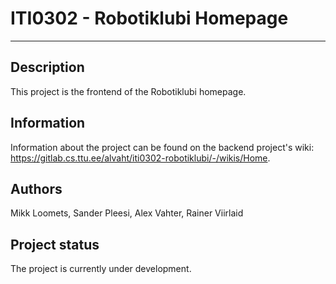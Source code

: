 # ITI0302 - Robotiklubi Homepage

***

## Description
This project is the frontend of the Robotiklubi homepage.

## Information
Information about the project can be found on the backend project's wiki: https://gitlab.cs.ttu.ee/alvaht/iti0302-robotiklubi/-/wikis/Home.

## Authors
Mikk Loomets, Sander Pleesi, Alex Vahter, Rainer Viirlaid

## Project status
The project is currently under development.
